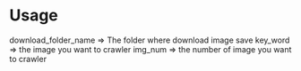 # Usage

download_folder_name => The folder where download image save
key_word => the image you want to crawler
img_num => the number of image you want to crawler